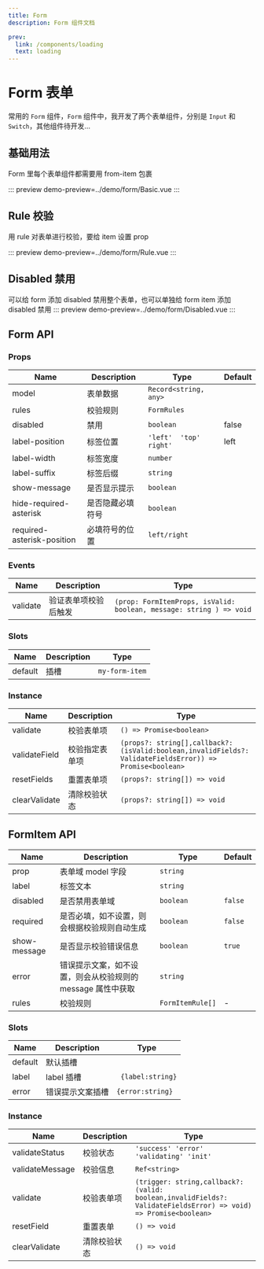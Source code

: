 ```yaml
---
title: Form
description: Form 组件文档

prev:
  link: /components/loading
  text: loading
---
```


# Form 表单

常用的 `Form` 组件，`Form` 组件中，我开发了两个表单组件，分别是 `Input` 和 `Switch`，其他组件待开发...

## 基础用法

Form 里每个表单组件都需要用 from-item 包裹

::: preview
demo-preview=../demo/form/Basic.vue
:::

## Rule 校验

用 rule 对表单进行校验，要给 item 设置 prop

::: preview
demo-preview=../demo/form/Rule.vue
:::

## Disabled 禁用

可以给 form 添加 disabled 禁用整个表单，也可以单独给 form item 添加 disabled 禁用
::: preview
demo-preview=../demo/form/Disabled.vue
:::

## Form API

### Props

| Name                       | Description      | Type                   | Default |
| -------------------------- | ---------------- | ---------------------- | ------- |
| model                      | 表单数据         | `Record<string, any>`  |         |
| rules                      | 校验规则         | `FormRules`            |         |
| disabled                   | 禁用             | `boolean`              | false   |
| label-position             | 标签位置         | `'left'  'top' right'` | left    |
| label-width                | 标签宽度         | `number`               |         |
| label-suffix               | 标签后缀         | `string`               |         |
| show-message               | 是否显示提示     | `boolean`              |         |
| hide-required-asterisk     | 是否隐藏必填符号 | `boolean`              |         |
| required-asterisk-position | 必填符号的位置   | `left/right`           |         |

### Events

| Name     | Description          | Type                                                                |
| -------- | -------------------- | ------------------------------------------------------------------- |
| validate | 验证表单项校验后触发 | `(prop: FormItemProps, isValid: boolean, message: string ) => void` |

### Slots

| Name    | Description | Type           |
| ------- | ----------- | -------------- |
| default | 插槽        | `my-form-item` |

### Instance

| Name          | Description    | Type                                                                                                     |
| ------------- | -------------- | -------------------------------------------------------------------------------------------------------- |
| validate      | 校验表单项     | `() => Promise<boolean>                `                                                                 |
| validateField | 校验指定表单项 | `(props?: string[],callback?:(isValid:boolean,invalidFields?: ValidateFieldsError)) => Promise<boolean>` |
| resetFields   | 重置表单项     | `(props?: string[]) => void                             `                                                |
| clearValidate | 清除校验状态   | `(props?: string[]) => void                              `                                               |

## FormItem API

| Name         | Description                                                 | Type             | Default |
| ------------ | ----------------------------------------------------------- | ---------------- | ------- |
| prop         | 表单域 model 字段                                           | `string`         |         |
| label        | 标签文本                                                    | `string`         |         |
| disabled     | 是否禁用表单域                                              | `boolean`        | `false` |
| required     | 是否必填，如不设置，则会根据校验规则自动生成                | `boolean`        | `false` |
| show-message | 是否显示校验错误信息                                        | `boolean`        | `true`  |
| error        | 错误提示文案，如不设置，则会从校验规则的 message 属性中获取 | `string`         |         |
| rules        | 校验规则                                                    | `FormItemRule[]` | -       |

### Slots

| Name    | Description      | Type              |
| ------- | ---------------- | ----------------- |
| default | 默认插槽         |                   |
| label   | label 插槽       | ` {label:string}` |
| error   | 错误提示文案插槽 | `{error:string} ` |

### Instance

| Name            | Description  | Type                                                                                                            |
| --------------- | ------------ | --------------------------------------------------------------------------------------------------------------- |
| validateStatus  | 校验状态     | `'success' 'error' 'validating' 'init'       `                                                                  |
| validateMessage | 校验信息     | `Ref<string>   `                                                                                                |
| validate        | 校验表单项   | `(trigger: string,callback?: (valid: boolean,invalidFields?: ValidateFieldsError) => void) => Promise<boolean>` |
| resetField      | 重置表单     | `() => void                                `                                                                    |
| clearValidate   | 清除校验状态 | `() => void                              `                                                                      |
